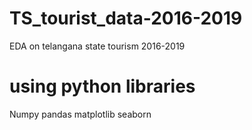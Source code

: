 # TS_tourist_data-2016-2019
EDA on telangana state tourism 2016-2019

# using python libraries 
  Numpy 
  pandas 
  matplotlib
  seaborn
